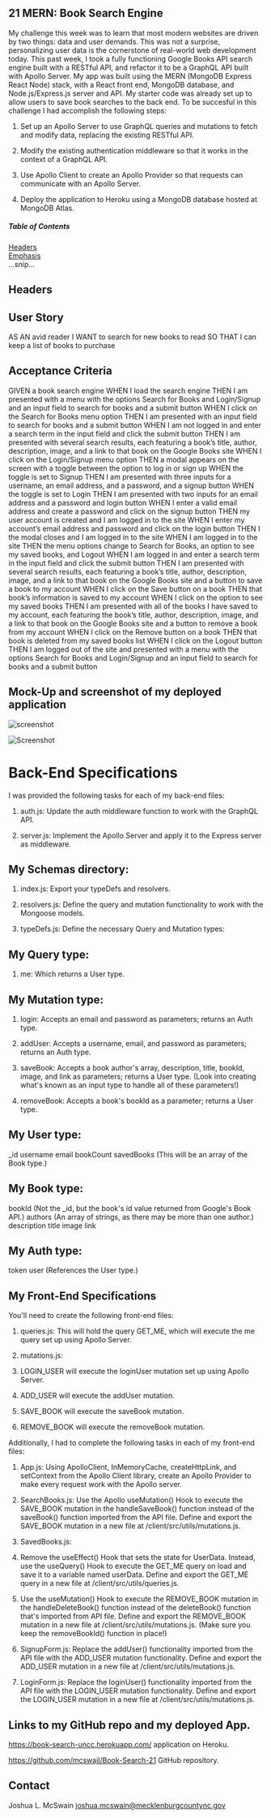 ## 21 MERN: Book Search Engine
My challenge this week was to learn that most modern websites are driven by two things: data and user demands. This was not a surprise, personalizing user data is the cornerstone of real-world web development today. 
This past week, I took a fully functioning Google Books API search engine built with a RESTful API, and refactor it to be a GraphQL API built with Apollo Server. My app was built using the MERN (MongoDB Express React Node) stack, with a React front end, MongoDB database, and Node.js/Express.js server and API. My starter code was already set up to allow users to save book searches to the back end.
To be succesful in this challenge I had accomplish the following steps:

1. Set up an Apollo Server to use GraphQL queries and mutations to fetch and modify data, replacing the existing RESTful API.

2. Modify the existing authentication middleware so that it works in the context of a GraphQL API.

3. Use Apollo Client to create an Apollo Provider so that requests can communicate with an Apollo Server.

4. Deploy the application to Heroku using a MongoDB database hosted at MongoDB Atlas.

##### Table of Contents  
[Headers](#headers)  
[Emphasis](#emphasis)  
...snip...    
<a name="headers"/>
## Headers

## User Story
AS AN avid reader
I WANT to search for new books to read
SO THAT I can keep a list of books to purchase

## Acceptance Criteria
GIVEN a book search engine
WHEN I load the search engine
THEN I am presented with a menu with the options Search for Books and Login/Signup and an input field to search for books and a submit button
WHEN I click on the Search for Books menu option
THEN I am presented with an input field to search for books and a submit button
WHEN I am not logged in and enter a search term in the input field and click the submit button
THEN I am presented with several search results, each featuring a book’s title, author, description, image, and a link to that book on the Google Books site
WHEN I click on the Login/Signup menu option
THEN a modal appears on the screen with a toggle between the option to log in or sign up
WHEN the toggle is set to Signup
THEN I am presented with three inputs for a username, an email address, and a password, and a signup button
WHEN the toggle is set to Login
THEN I am presented with two inputs for an email address and a password and login button
WHEN I enter a valid email address and create a password and click on the signup button
THEN my user account is created and I am logged in to the site
WHEN I enter my account’s email address and password and click on the login button
THEN I the modal closes and I am logged in to the site
WHEN I am logged in to the site
THEN the menu options change to Search for Books, an option to see my saved books, and Logout
WHEN I am logged in and enter a search term in the input field and click the submit button
THEN I am presented with several search results, each featuring a book’s title, author, description, image, and a link to that book on the Google Books site and a button to save a book to my account
WHEN I click on the Save button on a book
THEN that book’s information is saved to my account
WHEN I click on the option to see my saved books
THEN I am presented with all of the books I have saved to my account, each featuring the book’s title, author, description, image, and a link to that book on the Google Books site and a button to remove a book from my account
WHEN I click on the Remove button on a book
THEN that book is deleted from my saved books list
WHEN I click on the Logout button
THEN I am logged out of the site and presented with a menu with the options Search for Books and Login/Signup and an input field to search for books and a submit button  

## Mock-Up  and screenshot of my deployed application
![screenshot](./images/screenshot.jpg)

![Screenshot](./images/Gif.gif)


# Back-End Specifications
I was provided the following tasks for each of my back-end files:


1. auth.js: Update the auth middleware function to work with the GraphQL API.

2. server.js: Implement the Apollo Server and apply it to the Express server as middleware.

## My Schemas directory:

1. index.js: Export your typeDefs and resolvers.

2. resolvers.js: Define the query and mutation functionality to work with the Mongoose models.

3. typeDefs.js: Define the necessary Query and Mutation types:

## My Query type:

1. me: Which returns a User type.

## My Mutation type:

1. login: Accepts an email and password as parameters; returns an Auth type.


2. addUser: Accepts a username, email, and password as parameters; returns an Auth type.


3. saveBook: Accepts a book author's array, description, title, bookId, image, and link as  parameters; returns a User type. (Look into creating what's known as an input type to handle all of these parameters!)

4. removeBook: Accepts a book's bookId as a parameter; returns a User type.

## My User type:

_id
username
email
bookCount
savedBooks (This will be an array of the Book type.)

## My Book type:

bookId (Not the _id, but the book's id value returned from Google's Book API.)
authors (An array of strings, as there may be more than one author.)
description
title
image
link

## My Auth type:

token
user (References the User type.)


## My Front-End Specifications
You'll need to create the following front-end files:


1. queries.js: This will hold the query GET_ME, which will execute the me query set up using Apollo Server.

2. mutations.js:

3. LOGIN_USER will execute the loginUser mutation set up using Apollo Server.

4. ADD_USER will execute the addUser mutation.

5. SAVE_BOOK will execute the saveBook mutation.

6. REMOVE_BOOK will execute the removeBook mutation.

Additionally, I had to complete the following tasks in each of my front-end files:


1. App.js: Using ApolloClient, InMemoryCache, createHttpLink, and setContext from the Apollo Client library, create an Apollo Provider to make every request work with the Apollo server.

2. SearchBooks.js:
Use the Apollo useMutation() Hook to execute the SAVE_BOOK mutation in the handleSaveBook() function instead of the saveBook() function imported from the API file. Define and export the SAVE_BOOK mutation in a new file at /client/src/utils/mutations.js.


3. SavedBooks.js:

4. Remove the useEffect() Hook that sets the state for UserData.
Instead, use the useQuery() Hook to execute the GET_ME query on load and save it to a variable named userData. Define and export the GET_ME query in a new file at /client/src/utils/queries.js.

5. Use the useMutation() Hook to execute the REMOVE_BOOK mutation in the handleDeleteBook() function instead of the deleteBook() function that's imported from API file. Define and export the REMOVE_BOOK mutation in a new file at /client/src/utils/mutations.js. (Make sure you keep the removeBookId() function in place!)

6. SignupForm.js: Replace the addUser() functionality imported from the API file with the ADD_USER mutation functionality. Define and export the ADD_USER mutation in a new file at /client/src/utils/mutations.js.

7. LoginForm.js: Replace the loginUser() functionality imported from the API file with the LOGIN_USER mutation functionality. Define and export the LOGIN_USER mutation in a new file at /client/src/utils/mutations.js.

## Links to my GitHub repo and my deployed App.

https://book-search-uncc.herokuapp.com/ application on Heroku.

https://github.com/mcswajl/Book-Search-21 GitHub repository.

## Contact
Joshua L. McSwain
joshua.mcswain@mecklenburgcountync.gov
